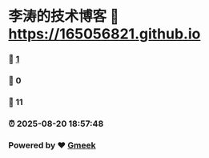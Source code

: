 # 李涛的技术博客 :link: https://165056821.github.io 
### :page_facing_up: [1](https://165056821.github.io/tag.html) 
### :speech_balloon: 0 
### :hibiscus: 11 
### :alarm_clock: 2025-08-20 18:57:48 
### Powered by :heart: [Gmeek](https://github.com/Meekdai/Gmeek)
